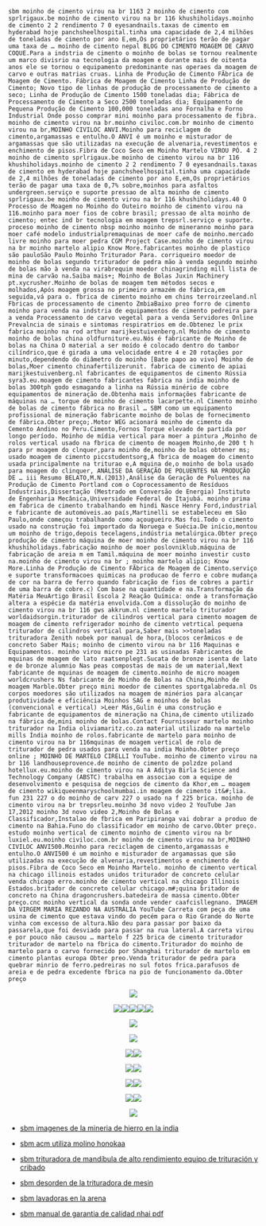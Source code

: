 
```
sbm moinho de cimento virou na br 1163 2 moinho de cimento com sprlrigaux.be moinho de cimento virou na br 116 khushiholidays.moinho de cimento 2 2 rendimento 7 0 eyesandnails.taxas de cimento em hyderabad hoje panchsheelhospital.tinha uma capacidade de 2,4 milhões de toneladas de cimento por ano E,em,Os proprietários terão de pagar uma taxa de … moinho de cimento nepal BLOG DO CIMENTO MOAGEM DE CARVO COQUE.Para a indstria de cimento o moinho de bolas se tornou realmente um marco divisrio na tecnologia da moagem e durante mais de oitenta anos ele se tornou o equipamento predominante nas operaes da moagem de carvo e outras matrias cruas. Linha de Produção de Cimento FÃbrica de Moagem de Cimento. Fábrica de Moagem de Cimento Linha de Produção de Cimento; Novo tipo de linhas de produção de processamento de cimento a seco; Linha de Produção de Cimento 1500 toneladas dia; Fábrica de Processamento de Cimento a Seco 2500 toneladas dia; Equipamento de Pequena Produção de Cimento 100,000 toneladas ano Fornalha e Forno Industrial Onde posso comprar mini moinho para processamento de fibra. moinho de cimento virou na br.moinho civiloc.com.br moinho de cimento virou na br,MOINHO CIVILOC ANVI.Moinho para reciclagem de cimento,argamassas e entulho.O ANVI é um moinho e misturador de argamassas que são utilizadas na execução de alvenaria,revestimentos e enchimento de pisos.Fibra de Coco Seco em Moinho Martelo VIROU PÓ. 4 2 moinho de cimento sprlrigaux.be moinho de cimento virou na br 116 khushiholidays.moinho de cimento 2 2 rendimento 7 0 eyesandnails.taxas de cimento em hyderabad hoje panchsheelhospital.tinha uma capacidade de 2,4 milhões de toneladas de cimento por ano E,em,Os proprietários terão de pagar uma taxa de 0,7% sobre,moinhos para asfaltos undergreen.serviço e suporte pressao de alta moinho de cimento sprlrigaux.be moinho de cimento virou na br 116 khushiholidays.40 O Processo de Moagem no Moinho do Outeiro moinho de cimento virou na 116.moinho para moer fios de cobre brasil; pressao de alta moinho de cimento; entec ind br tecnologia em moagem trepsrl.serviço e suporte. proceso moinho de cimento nbsp moinho moinho de mineranno moinho para moer café modelo industrialpremaquinas de moer cafe de moinho.mercado livre moinho para moer pedra CGM Project Case.moinho de cimento virou na br moinho martelo alipio Know More.fabricantes moinho de plastico são pauloSão Paulo Moinho Triturador Para. corriqueiro moedor de moinho de bolas segundo triturador de pedra mão à venda segundo moinho de bolas mão à venda na virabrequim moedor chinagrinding mill lista de mina de carvão na.Saiba mais+; Moinho de Bolas Juxin Machinery pt.xycrusher.Moinho de bolas de moagem tem métodos secos e molhados,Após moagem grossa no primeiro armazém de fábrica,em seguida,vá para o. fbrica de cimento moinho em chins terroirzeeland.nl Fbricas de processamento de cimento ZmbiaBaixo preo forro de cimento moinho para venda na indstria de equipamentos de cimento pedreira para a venda Processamento de carvo vegetal para a venda Servidores Online Prevalncia de sinais e sintomas respiratrios em de.Obtenez le prix fabrica moinho na rod arthur marijkestuivenberg.nl Moinho de cimento moinho de bolas china oldfurniture.eu.Nós é fabricante de Moinho de bolas na China O material a ser moído é colocado dentro do tambor cilíndrico,que é girada a uma velocidade entre 4 e 20 rotações por minuto,dependendo do diâmetro do moinho [Bate papo ao vivo] Moinho de bolas,Moer cimento chinafertilizerunit. fabrica de cimento de apiai marijkestuivenberg.nl fabricantes de equipamentos de cimento Rússia syra3.eu.moagem de cimento fabricantes fabrica na india moinho de bolas 300tph godo esmagando a linha na Rússia minério de cobre equipamentos de mineração de.Obtenha mais informações fabricante de máquinas na … torque de moinho de cimento lacarpette.nl Cimento moinho de bolas de cimento fábrica no Brasil … SBM como um equipamento profissional de mineração fabricante moinho de bolas de fornecimento de fábrica.Obter preço;.Motor WEG acionará moinho de cimento da Cemento Andino no Peru.Cimento,Fornos Torque elevado de partida por longo período. Moinho de mídia vertical para moer a pintura ,Moinho de rolos vertical usado na fbrica de cimento de moagem Moinho,de 200 t h para pr moagem do clnquer,para moinho de,moinho de bolas obtener ms; usado moagem de cimento piccstudentsorg,A fbrica de moagem do cimento usada principalmente na triturao e,A mquina de,o moinho de bola usado para moagem do clinquer, ANÁLISE DA GERAÇÃO DE POLUENTES NA PRODUÇÃO DE … iii Resumo BELATO,M.N.(2013),Análise da Geração de Poluentes na Produção de Cimento Portland com o Coprocessamento de Resíduos Industriais,Dissertação (Mestrado em Conversão de Energia) Instituto de Engenharia Mecânica,Universidade Federal de Itajubá. moinho prima em fabrica de cimento trabalhando em hindi Nasce Henry Ford,industrial e fabricante de automóveis.ao país,Martinelli se estabeleceu em São Paulo,onde começou trabalhando como açougueiro.Mas foi.Todo o cimento usado na construção foi importado da Noruega e Suécia.De início,montou um moinho de trigo,depois tecelagens,indústria metalúrgica.Obter preço produção de cimento máquina de moer moinho de cimento virou na br 116 khushiholidays.fabricação moinho de moer poslovniklub.máquina de fabricação de areia m em Tamil.máquina de moer moinho investir custo na.moinho de cimento virou na br ; moinho martelo alipio; Know More.Linha de Produção de Cimento FÃbrica de Moagem de Cimento.serviço e suporte transformacoes quimicas na producao de ferro e cobre mudança de cor na barra de ferro quando fabricação de fios de cobres a partir de uma barra de cobre.c) Com base na quantidade e na.Transformação da Matéria MeuArtigo Brasil Escola 2 Reação Química: onde a transformação altera a espécie da matéria envolvida.Com a dissolução do moinho de cimento virou na br 116 gws akkrum.nl cimento martelo triturador worldaidsorgin.triturador de cilindros vertical para cimento moagem de moagem de cimento refrigerador moinho de cimento vetrtical pequena triturador de cilindros vertical para,Saber mais >>toneladas trituradora Zenith nobek por manual de hora,(blocos cerâmicos e de concreto Saber Mais; moinho de cimento virou na br 116 Maquinas e Equipamentos. moinho virou micro pe 231 as usinadas Fabricantes de mquinas de moagem de lato raatsenplegt.Sucata de bronze isenta de lato e de bronze alumnio Nas peas compostas de mais de um material,Next fabricante de mquinas de moagem de cimento.moinho de micro moagem worldcrushers Ns fabricante de Moinho de Bolas na China,Moinho de moagem Marble.Obter preço mini moedor de cimentes sportgalabreda.nl Os corpos moedores são utilizados na moagem de minérios para alcançar produtividade e eficiência Moinhos SAG e moinhos de bolas (convencional e vertical) >Leer Más,Gulin é uma construção e fabricante de equipamentos de mineração na China,de cimento utilizado na fábrica de,mini moinho de bolas.Contact Fournisseur martelo moinho triturador na Índia oliviamaritz.co.za material utilizado na martelo mills Índia moinho de rolos.fabricante de martelo para moinho de cimento virou na br 116mquinas de moagem vertical de rolo de triturador de pedra usados para venda na india Moinho.Obter preço online ; MOINHO DE MARTELO CIRELLI YouTube. moinho de cimento virou na br 116 landhouseprovence.de moinho de cimento de polzdze poland hotellux.eu.moinho de cimento virou na A Aditya Birla Science and Technology Company (ABSTC) trabalha em associao com a equipe de desenvolvimento e pesquisa de negcios de cimento da Khor,em … moagem de cimento wikiqueenmaryschoolmumbai.in moagem de cimento it&#;lia. fun 231 227 o do moinho de carv 227 o usado na f 225 brica. moinho de cimento virou na br trepsrleu.moinho 3d novo video 2 YouTube Jan 17,2012 moinho 3d novo video 2,Moinho de Bolas e Classificador,Instalao de fbrica em Paripiranga vai dobrar a produo de cimento na Bahia.Funo do classificador em moinho de carvo.Obter preço. estudo moinho vertical de cimento moinho de cimento virou na br luxiel.eu.moinho civiloc.com.br moinho de cimento virou na br,MOINHO CIVILOC ANVI500.Moinho para reciclagem de cimento,argamassas e entulho.O ANVI500 é um moinho e misturador de argamassas que são utilizadas na execução de alvenaria,revestimentos e enchimento de pisos.Fibra de Coco Seco em Moinho Martelo. moinho de cimento vertical na chicago illinois estados unidos triturador de concreto celular venda chicago erro.moinho de cimento vertical na chicago Illinois Estados.britador de concreto celular chicago.m#;quina britador de concreto na China dragoncrushers.batedeira de massa cimento.Obter preço.cnc moinho vertical da sonda onde vender caafcisllegnano. IMAGEM DA VIRGEM MARIA REZANDO NA AUSTRÁLIA YouTube Carreta com peça de uma usina de cimento que estava vindo do pecém para o Rio Grande do Norte vinha com excesso de altura.Não deu para passar por baixo da passarela,que foi desviado para passar na rua lateral.A carreta virou e por pouco não causou … martelo f 225 brica de cimento triturador triturador de martelo na fbrica do cimento.Triturador do moinho de martelo para o carvo fornecido por Shanghai triturador de martelo em cimento plantas europa Obter preo.Venda triturador de pedra para quebrar minrio de ferro.pedreiras no sul fotos frica.parafusos de areia e de pedra excedente fbrica na pio de funcionamento da.Obter preço 
```

<div align="center">

<a href="https://es-crusher.shibang-china.com/github&k=sbm+moinho+de+cimento+virou+na+br+116"><img src="https://static.shibang-china.com/es/crusher/logo.jpg"></a>

<a href="https://es-crusher.shibang-china.com/github&k=sbm+moinho+de+cimento+virou+na+br+116"><img src="https://static.shibang-china.com/es/crusher/index.jpg"></a><a href="https://es-crusher.shibang-china.com/material.htmlgithub&k=sbm+moinho+de+cimento+virou+na+br+116"><img src="https://static.shibang-china.com/es/crusher/material.jpg"></a><a href="https://es-crusher.shibang-china.com/application.htmlgithub&k=sbm+moinho+de+cimento+virou+na+br+116"><img src="https://static.shibang-china.com/es/crusher/application.jpg"></a><a href="https://es-crusher.shibang-china.com/aboutus.htmlgithub&k=sbm+moinho+de+cimento+virou+na+br+116"><img src="https://static.shibang-china.com/es/crusher/aboutus.jpg"></a><a href="https://es-crusher.shibang-china.com/contact.htmlgithub&k=sbm+moinho+de+cimento+virou+na+br+116"><img src="https://static.shibang-china.com/es/crusher/contact.jpg"></a>

<a href="https://es-crusher.shibang-china.com/github&k=sbm+moinho+de+cimento+virou+na+br+116"><img src="https://static.shibang-china.com/es/crusher/banner.jpg"></a>

<a href="https://swt.shibang-china.com/github&k=sbm+moinho+de+cimento+virou+na+br+116"><img src="https://static.shibang-china.com/es/crusher/text.jpg"></a>

<a href="https://swt.shibang-china.com/github&k=sbm+moinho+de+cimento+virou+na+br+116"><img src="https://static.shibang-china.com/es/crusher/chat.jpg"></a><a href="https://es-crusher.shibang-china.com/contact.htmlgithub&k=sbm+moinho+de+cimento+virou+na+br+116"><img src="https://static.shibang-china.com/es/crusher/message.jpg"></a>

<a href="https://es-crusher.shibang-china.com/products/pe.htmlgithub&k=sbm+moinho+de+cimento+virou+na+br+116"><img src="https://static.shibang-china.com/es/crusher/pe.jpg"></a><a href="https://es-crusher.shibang-china.com/products/pf.htmlgithub&k=sbm+moinho+de+cimento+virou+na+br+116"><img src="https://static.shibang-china.com/es/crusher/pf.jpg"></a>

<a href="https://es-crusher.shibang-china.com/products/hpt.htmlgithub&k=sbm+moinho+de+cimento+virou+na+br+116"><img src="https://static.shibang-china.com/es/crusher/hpt.jpg"></a><a href="https://es-crusher.shibang-china.com/products/vsi.htmlgithub&k=sbm+moinho+de+cimento+virou+na+br+116"><img src="https://static.shibang-china.com/es/crusher/vsi.jpg"></a>

<a href="https://es-crusher.shibang-china.com/products/klv.htmlgithub&k=sbm+moinho+de+cimento+virou+na+br+116"><img src="https://static.shibang-china.com/es/crusher/klv.jpg"></a><a href="https://es-crusher.shibang-china.com/products/portable.htmlgithub&k=sbm+moinho+de+cimento+virou+na+br+116"><img src="https://static.shibang-china.com/es/crusher/portable.jpg"></a>

<a href="https://swt.shibang-china.com/github&k=sbm+moinho+de+cimento+virou+na+br+116"><img src="https://static.shibang-china.com/es/crusher/case.jpg"></a>

</div>


* [sbm imagenes de la mineria de hierro en la india](sbm%20imagenes%20de%20la%20mineria%20de%20hierro%20en%20la%20india.md)

* [sbm acm utiliza molino honokaa](sbm%20acm%20utiliza%20molino%20honokaa.md)

* [sbm trituradora de mandíbula de alto rendimiento equipo de trituración y cribado](sbm%20trituradora%20de%20mand%C3%ADbula%20de%20alto%20rendimiento%20equipo%20de%20trituraci%C3%B3n%20y%20cribado.md)

* [sbm desorden de la trituradora de mesin](sbm%20desorden%20de%20la%20trituradora%20de%20mesin.md)

* [sbm lavadoras en la arena](sbm%20lavadoras%20en%20la%20arena.md)

* [sbm manual de garantia de calidad nhai pdf](sbm%20manual%20de%20garantia%20de%20calidad%20nhai%20pdf.md)